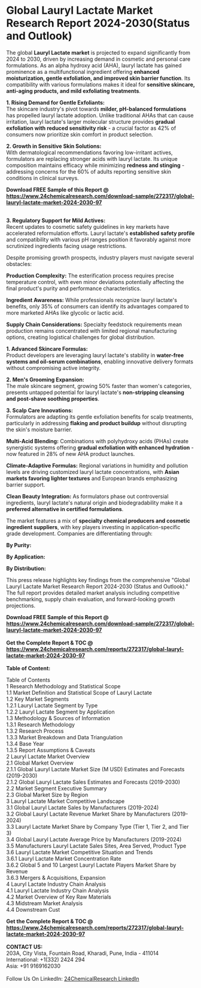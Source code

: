 <h1>Global Lauryl Lactate Market Research Report 2024-2030(Status and Outlook)</h1><p>The global <strong>Lauryl Lactate market</strong> is projected to expand significantly from 2024 to 2030, driven by increasing demand in cosmetic and personal care formulations. As an alpha hydroxy acid (AHA), lauryl lactate has gained prominence as a multifunctional ingredient offering <strong>enhanced moisturization, gentle exfoliation, and improved skin barrier function</strong>. Its compatibility with various formulations makes it ideal for <strong>sensitive skincare, anti-aging products, and mild exfoliating treatments</strong>.</p><p><strong>1. Rising Demand for Gentle Exfoliants:</strong><br>
The skincare industry's pivot towards <strong>milder, pH-balanced formulations</strong> has propelled lauryl lactate adoption. Unlike traditional AHAs that can cause irritation, lauryl lactate's larger molecular structure provides <strong>gradual exfoliation with reduced sensitivity risk</strong> - a crucial factor as 42% of consumers now prioritize skin comfort in product selection.</p><p><strong>2. Growth in Sensitive Skin Solutions:</strong><br>
With dermatological recommendations favoring low-irritant actives, formulators are replacing stronger acids with lauryl lactate. Its unique composition maintains efficacy while minimizing <strong>redness and stinging</strong> - addressing concerns for the 60% of adults reporting sensitive skin conditions in clinical surveys.</p><div><b>Download FREE Sample of this Report @ 
            <a href="https://www.24chemicalresearch.com/download-sample/272317/global-lauryl-lactate-market-2024-2030-97">
            https://www.24chemicalresearch.com/download-sample/272317/global-lauryl-lactate-market-2024-2030-97</a></b></div><br><p><strong>3. Regulatory Support for Mild Actives:</strong><br>
Recent updates to cosmetic safety guidelines in key markets have accelerated reformulation efforts. Lauryl lactate's <strong>established safety profile</strong> and compatibility with various pH ranges position it favorably against more scrutinized ingredients facing usage restrictions.</p><p>Despite promising growth prospects, industry players must navigate several obstacles:</p><p><strong>Production Complexity:</strong> The esterification process requires precise temperature control, with even minor deviations potentially affecting the final product's purity and performance characteristics.</p><p><strong>Ingredient Awareness:</strong> While professionals recognize lauryl lactate's benefits, only 35% of consumers can identify its advantages compared to more marketed AHAs like glycolic or lactic acid.</p><p><strong>Supply Chain Considerations:</strong> Specialty feedstock requirements mean production remains concentrated with limited regional manufacturing options, creating logistical challenges for global distribution.</p><p><strong>1. Advanced Skincare Formulas:</strong><br>
Product developers are leveraging lauryl lactate's stability in <strong>water-free systems and oil-serum combinations</strong>, enabling innovative delivery formats without compromising active integrity.</p><p><strong>2. Men's Grooming Expansion:</strong><br>
The male skincare segment, growing 50% faster than women's categories, presents untapped potential for lauryl lactate's <strong>non-stripping cleansing and post-shave soothing properties</strong>.</p><p><strong>3. Scalp Care Innovations:</strong><br>
Formulators are adapting its gentle exfoliation benefits for scalp treatments, particularly in addressing <strong>flaking and product buildup</strong> without disrupting the skin's moisture barrier.</p><p><strong>Multi-Acid Blending:</strong> Combinations with polyhydroxy acids (PHAs) create synergistic systems offering <strong>gradual exfoliation with enhanced hydration</strong> - now featured in 28% of new AHA product launches.</p><p><strong>Climate-Adaptive Formulas:</strong> Regional variations in humidity and pollution levels are driving customized lauryl lactate concentrations, with <strong>Asian markets favoring lighter textures</strong> and European brands emphasizing barrier support.</p><p><strong>Clean Beauty Integration:</strong> As formulators phase out controversial ingredients, lauryl lactate's natural origin and biodegradability make it a <strong>preferred alternative in certified formulations</strong>.</p><p>The market features a mix of <strong>specialty chemical producers and cosmetic ingredient suppliers</strong>, with key players investing in application-specific grade development. Companies are differentiating through:</p><p><strong>By Purity:</strong></p><p><strong>By Application:</strong></p><p><strong>By Distribution:</strong></p><p>This press release highlights key findings from the comprehensive "Global Lauryl Lactate Market Research Report 2024-2030 (Status and Outlook)." The full report provides detailed market analysis including competitive benchmarking, supply chain evaluation, and forward-looking growth projections.</p><div><b>Download FREE Sample of this Report @ 
            <a href="https://www.24chemicalresearch.com/download-sample/272317/global-lauryl-lactate-market-2024-2030-97">
            https://www.24chemicalresearch.com/download-sample/272317/global-lauryl-lactate-market-2024-2030-97</a></b></div><br><div><b>Get the Complete Report & TOC @ 
            <a href="https://www.24chemicalresearch.com/reports/272317/global-lauryl-lactate-market-2024-2030-97">
            https://www.24chemicalresearch.com/reports/272317/global-lauryl-lactate-market-2024-2030-97</a></b></div><br>
            <b>Table of Content:</b><p>Table of Contents<br />
1 Research Methodology and Statistical Scope<br />
1.1 Market Definition and Statistical Scope of Lauryl Lactate<br />
1.2 Key Market Segments<br />
1.2.1 Lauryl Lactate Segment by Type<br />
1.2.2 Lauryl Lactate Segment by Application<br />
1.3 Methodology & Sources of Information<br />
1.3.1 Research Methodology<br />
1.3.2 Research Process<br />
1.3.3 Market Breakdown and Data Triangulation<br />
1.3.4 Base Year<br />
1.3.5 Report Assumptions & Caveats<br />
2 Lauryl Lactate Market Overview<br />
2.1 Global Market Overview<br />
2.1.1 Global Lauryl Lactate Market Size (M USD) Estimates and Forecasts (2019-2030)<br />
2.1.2 Global Lauryl Lactate Sales Estimates and Forecasts (2019-2030)<br />
2.2 Market Segment Executive Summary<br />
2.3 Global Market Size by Region<br />
3 Lauryl Lactate Market Competitive Landscape<br />
3.1 Global Lauryl Lactate Sales by Manufacturers (2019-2024)<br />
3.2 Global Lauryl Lactate Revenue Market Share by Manufacturers (2019-2024)<br />
3.3 Lauryl Lactate Market Share by Company Type (Tier 1, Tier 2, and Tier 3)<br />
3.4 Global Lauryl Lactate Average Price by Manufacturers (2019-2024)<br />
3.5 Manufacturers Lauryl Lactate Sales Sites, Area Served, Product Type<br />
3.6 Lauryl Lactate Market Competitive Situation and Trends<br />
3.6.1 Lauryl Lactate Market Concentration Rate<br />
3.6.2 Global 5 and 10 Largest Lauryl Lactate Players Market Share by Revenue<br />
3.6.3 Mergers & Acquisitions, Expansion<br />
4 Lauryl Lactate Industry Chain Analysis<br />
4.1 Lauryl Lactate Industry Chain Analysis<br />
4.2 Market Overview of Key Raw Materials<br />
4.3 Midstream Market Analysis<br />
4.4 Downstream Cust</p><div><b>Get the Complete Report & TOC @ 
            <a href="https://www.24chemicalresearch.com/reports/272317/global-lauryl-lactate-market-2024-2030-97">
            https://www.24chemicalresearch.com/reports/272317/global-lauryl-lactate-market-2024-2030-97</a></b></div><br><b>CONTACT US:</b><br>
            203A, City Vista, Fountain Road, Kharadi, Pune, India - 411014<br>
            International: +1(332) 2424 294<br>
            Asia: +91 9169162030 <br><br>
            Follow Us On LinkedIn: <a href="https://www.linkedin.com/company/24chemicalresearch/">24ChemicalResearch LinkedIn</a>